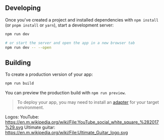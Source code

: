 ## Developing

Once you've created a project and installed dependencies with `npm install` (or `pnpm install` or `yarn`), start a development server:

```bash
npm run dev

# or start the server and open the app in a new browser tab
npm run dev -- --open
```

## Building

To create a production version of your app:

```bash
npm run build
```

You can preview the production build with `npm run preview`.

> To deploy your app, you may need to install an [adapter](https://kit.svelte.dev/docs/adapters) for your target environment.


Logos:
YouTube: https://en.m.wikipedia.org/wiki/File:YouTube_social_white_square_%282017%29.svg
Ultimate guitar: https://en.m.wikipedia.org/wiki/File:Ultimate_Guitar_logo.svg
